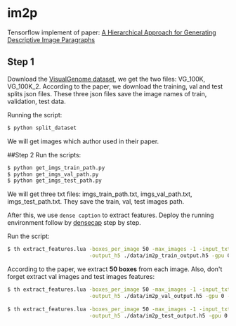 # im2p
Tensorflow implement of paper: [A Hierarchical Approach for Generating Descriptive Image Paragraphs](http://cs.stanford.edu/people/ranjaykrishna/im2p/index.html)

## Step 1
Download the [VisualGenome dataset](http://visualgenome.org/), we get the two files: VG_100K, VG_100K_2. According to the paper, we download the training, val and test splits json files. These three json files save the image names of train, validation, test data. 

Running the script:
```bash
$ python split_dataset
```
We will get images which author used in their paper.

##Step 2
Run the scripts:
```bash
$ python get_imgs_train_path.py
$ python get_imgs_val_path.py
$ python get_imgs_test_path.py
```
We will get three txt files: imgs_train_path.txt, imgs_val_path.txt, imgs_test_path.txt. They save the train, val, test images path.

After this, we use `dense caption` to extract features. Deploy the running environment follow by [densecap](https://github.com/jcjohnson/densecap) step by step.

Run the script:
```bash
$ th extract_features.lua -boxes_per_image 50 -max_images -1 -input_txt imgs_train_path.txt \
                          -output_h5 ./data/im2p_train_output.h5 -gpu 0 -use_cudnn 1
```
According to the paper, we extract **50 boxes** from each image. Also, don't forget extract val images and test images features:
```bash
$ th extract_features.lua -boxes_per_image 50 -max_images -1 -input_txt imgs_val_path.txt \
                          -output_h5 ./data/im2p_val_output.h5 -gpu 0 -use_cudnn 1
                          
$ th extract_features.lua -boxes_per_image 50 -max_images -1 -input_txt imgs_test_path.txt \
                          -output_h5 ./data/im2p_test_output.h5 -gpu 0 -use_cudnn 1
```


